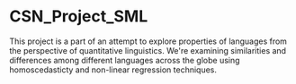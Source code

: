 # CSN_Project_SML
This project is a part of an attempt to explore properties of languages from the perspective of quantitative linguistics. We're examining similarities and differences among different languages across the globe using homoscedasticty and non-linear regression techniques.
